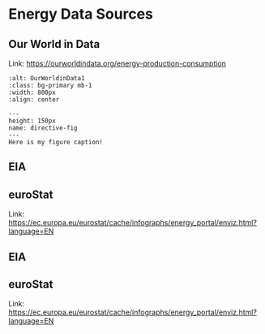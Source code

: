 # Energy Data Sources

## Our World in Data

Link: https://ourworldindata.org/energy-production-consumption 



```{image} ../images/section4/section4_ourworldindata_1.jpg
:alt: OurWorldinData1
:class: bg-primary mb-1
:width: 800px
:align: center
```

```{figure} ../images/section4/section4_ourworldindata_1.jpg
---
height: 150px
name: directive-fig
---
Here is my figure caption!
```

## EIA

## euroStat

Link: https://ec.europa.eu/eurostat/cache/infographs/energy_portal/enviz.html?language=EN

## EIA

## euroStat

Link: https://ec.europa.eu/eurostat/cache/infographs/energy_portal/enviz.html?language=EN
